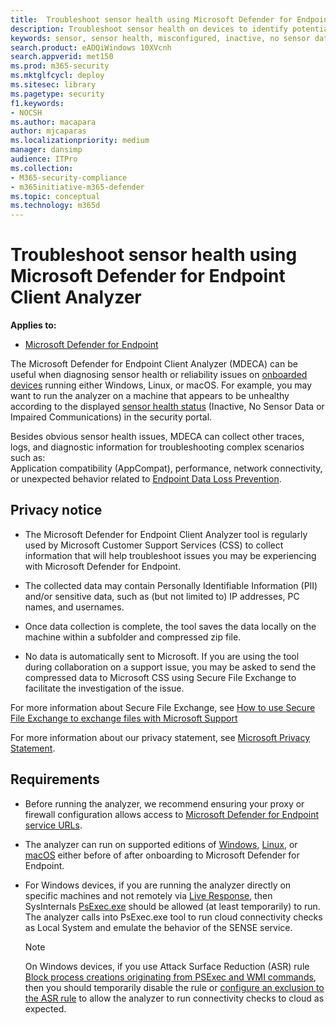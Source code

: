 ```yaml
---
title:  Troubleshoot sensor health using Microsoft Defender for Endpoint Client Analyzer
description: Troubleshoot sensor health on devices to identify potential configuration, environment, connectivity, or telemetry issue affecting sensor data or capability.
keywords: sensor, sensor health, misconfigured, inactive, no sensor data, sensor data, impaired communications, communication
search.product: eADQiWindows 10XVcnh
search.appverid: met150
ms.prod: m365-security
ms.mktglfcycl: deploy
ms.sitesec: library
ms.pagetype: security
f1.keywords:
- NOCSH
ms.author: macapara
author: mjcaparas
ms.localizationpriority: medium
manager: dansimp
audience: ITPro
ms.collection: 
- M365-security-compliance 
- m365initiative-m365-defender 
ms.topic: conceptual
ms.technology: m365d
---
```


#  Troubleshoot sensor health using Microsoft Defender for Endpoint Client Analyzer

**Applies to:**
- [Microsoft Defender for Endpoint](https://go.microsoft.com/fwlink/p/?linkid=2146631)

The Microsoft Defender for Endpoint Client Analyzer (MDECA) can be useful when
diagnosing sensor health or reliability issues on [onboarded
devices](/microsoft-365/security/defender-endpoint/onboard-configure)
running either Windows, Linux, or macOS. For example, you may want to run the
analyzer on a machine that appears to be unhealthy according to the displayed
[sensor health
status](/microsoft-365/security/defender-endpoint/fix-unhealthy-sensors)
(Inactive, No Sensor Data or Impaired Communications) in the security
portal.

Besides obvious sensor health issues, MDECA can collect other traces, logs,
and diagnostic information for troubleshooting complex scenarios such
as:  
Application compatibility (AppCompat), performance, network connectivity, or
unexpected behavior related to [Endpoint Data Loss
Prevention](/microsoft-365/compliance/endpoint-dlp-learn-about).

## Privacy notice


-   The Microsoft Defender for Endpoint Client Analyzer tool is regularly used
    by Microsoft Customer Support Services (CSS) to collect information that
    will help troubleshoot issues you may be experiencing with Microsoft
    Defender for Endpoint.

-   The collected data may contain Personally Identifiable Information (PII)
    and/or sensitive data, such as (but not limited to) IP addresses, PC names,
    and usernames.

-   Once data collection is complete, the tool saves the data locally on the
    machine within a subfolder and compressed zip file.

-   No data is automatically sent to Microsoft. If you are using the tool during
    collaboration on a support issue, you may be asked to send the compressed
    data to Microsoft CSS using Secure File Exchange to facilitate the investigation of the issue.

For more information about Secure File Exchange, see [How to use Secure File Exchange to exchange files with Microsoft Support](/troubleshoot/azure/general/secure-file-exchange-transfer-files)  

For more information about our privacy statement, see [Microsoft Privacy Statement](https://privacy.microsoft.com/privacystatement).

## Requirements

-   Before running the analyzer, we recommend ensuring your proxy or firewall
    configuration allows access to [Microsoft Defender for Endpoint service
    URLs](/microsoft-365/security/defender-endpoint/configure-proxy-internet.md#enable-access-to-microsoft-defender-for-endpoint-service-urls-in-the-proxy-server).

-   The analyzer can run on supported editions of
    [Windows](/microsoft-365/security/defender-endpoint/minimum-requirements.md#supported-windows-versions),
    [Linux](/microsoft-365/security/defender-endpoint/microsoft-defender-endpoint-linux.md#system-requirements),
    or
    [macOS](/microsoft-365/security/defender-endpoint/microsoft-defender-endpoint-mac.md#system-requirements)
    either before of after onboarding to Microsoft Defender for Endpoint.

-   For Windows devices, if you are running the analyzer directly on specific machines and not
    remotely via [Live
    Response](/microsoft-365/security/defender-endpoint/troubleshoot-collect-support-log),
    then SysInternals
    [PsExec.exe](/sysinternals/downloads/psexec)
    should be allowed (at least temporarily) to run.  
    The analyzer calls into PsExec.exe tool to run cloud connectivity checks as
    Local System and emulate the behavior of the SENSE service.

    > [!NOTE]
    > On Windows devices, if you use Attack Surface Reduction (ASR) rule [Block process creations
    originating from PSExec and WMI
    commands](/microsoft-365/security/defender-endpoint/attack-surface-reduction.md#block-process-creations-originating-from-psexec-and-wmi-commands),
    then you should temporarily disable the rule or [configure an exclusion to
    the ASR
    rule](/microsoft-365/security/defender-endpoint/enable-attack-surface-reduction.md#exclude-files-and-folders-from-asr-rules)
    to allow the analyzer to run connectivity checks to cloud as expected.
